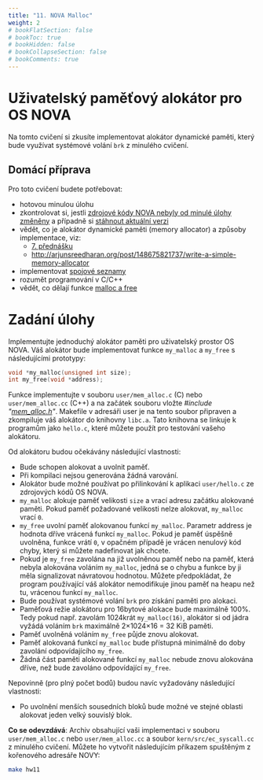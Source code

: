 ```yaml
---
title: "11. NOVA Malloc"
weight: 2
# bookFlatSection: false
# bookToc: true
# bookHidden: false
# bookCollapseSection: false
# bookComments: true
---
```


# Uživatelský paměťový alokátor pro OS NOVA
Na tomto cvičení si zkusíte implementovat alokátor dynamické paměti, který bude
využívat systémové volání `brk` z minulého cvičení.

## Domácí příprava
Pro toto cvičení budete potřebovat:
- hotovou minulou úlohu
- zkontrolovat si, jestli [zdrojové kódy NOVA nebyly od minulé úlohy
  změněny][nova_log] a případně si [stáhnout aktuální verzi][nova_src]
- vědět, co je alokátor dynamické paměti (memory allocator) a způsoby
  implementace, viz:
  - [7. přednášku][l7]
  - http://arjunsreedharan.org/post/148675821737/write-a-simple-memory-allocator
- implementovat [spojové seznamy][1]
- rozumět programování v C/C++
- vědět, co dělají funkce [malloc a free][2]

[l7]: /docs/prednasky/pdf/lekce07.pdf
[1]: https://en.wikipedia.org/wiki/Linked_list
[2]: http://man7.org/linux/man-pages/man3/malloc.3.html

[nova_log]: https://gitlab.fel.cvut.cz/osy/osy.pages.fel.cvut.cz/-/commits/master/nova
[nova_src]: https://gitlab.fel.cvut.cz/osy/osy.pages.fel.cvut.cz/-/archive/master/nova.zip?path=nova


# Zadání úlohy
Implementujte jednoduchý alokátor paměti pro uživatelský prostor OS NOVA. Váš
alokátor bude implementovat funkce `my_malloc` a `my_free` s následujícími
prototypy:
```C
void *my_malloc(unsigned int size);
int my_free(void *address);
```

Funkce implementujte v souboru `user/mem_alloc.c` (C) nebo
`user/mem_alloc.cc` (C++) a na začátek souboru vložte *#include
\"[mem_alloc.h][]\"*. Makefile v adresáři user je na tento soubor
připraven a zkompiluje váš alokátor do knihovny `libc.a`. Tato
knihovna se linkuje k programům jako `hello.c`, které můžete použít
pro testování vašeho alokátoru.

[mem_alloc.h]: https://gitlab.fel.cvut.cz/osy/osy.pages.fel.cvut.cz/-/blob/master/nova/user/lib/mem_alloc.h

Od alokátoru budou očekávány následující vlastnosti:
- Bude schopen alokovat a uvolnit paměť.
- Při kompilaci nejsou generována žádná varování.
- Alokátor bude možné používat po přilinkování k aplikaci `user/hello.c` ze
  zdrojových kódů OS NOVA.
- `my_malloc` alokuje paměť velikosti `size` a vrací adresu začátku alokované
  paměti. Pokud paměť požadované velikosti nelze alokovat, `my_malloc` vrací
  `0`.
- `my_free` uvolní paměť alokovanou funkcí `my_malloc`. Parametr address je
  hodnota dříve vrácená funkcí `my_malloc`. Pokud je paměť úspěšně uvolněna,
  funkce vrátí `0`, v opačném případě je vrácen nenulový kód chyby, který si
  můžete nadefinovat jak chcete.
- Pokud je `my_free` zavolána na již uvolněnou paměť nebo na paměť,
  která nebyla alokována voláním `my_malloc`, jedná se o chybu a
  funkce by ji měla signalizovat návratovou hodnotou. Můžete
  předpokládat, že program používající váš alokátor nemodifikuje jinou
  paměť na heapu než tu, vrácenou funkcí `my_malloc`.
- Bude používat systémové volání `brk` pro získání paměti pro alokaci.
- Paměťová režie alokátoru pro 16bytové alokace bude maximálně 100%. Tedy pokud
  např. zavolám 1024krát `my_malloc(16)`, alokátor si od jádra vyžádá voláním
  `brk` maximálně 2×1024×16 = 32 KiB paměti.
- Paměť uvolněná voláním `my_free` půjde znovu alokovat.
- Paměť alokovaná funkcí `my_malloc` bude přístupná minimálně do doby zavolání
  odpovídajícího `my_free`.
- Žádná část paměti alokované funkcí `my_malloc` nebude znovu alokována dříve,
  než bude zavoláno odpovídající `my_free`.

Nepovinně (pro plný počet bodů) budou navíc vyžadovány následující vlastnosti:
- Po uvolnění menších sousedních bloků bude možné ve stejné oblasti alokovat
  jeden velký souvislý blok.

**Co se odevzdává**: Archiv obsahující vaši implementaci v souboru
`user/mem_alloc.c` nebo `user/mem_alloc.cc` a soubor
`kern/src/ec_syscall.cc` z minulého cvičení. Můžete ho vytvořit
následujícím příkazem spuštěným z kořenového adresáře NOVY:

```bash
make hw11
```
